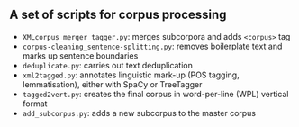 ## A set of scripts for corpus processing

- `XMLcorpus_merger_tagger.py`: merges subcorpora and adds `<corpus>` tag
- `corpus-cleaning_sentence-splitting.py`: removes boilerplate text and marks up sentence boundaries
- `deduplicate.py`: carries out text deduplication
- `xml2tagged.py`: annotates linguistic mark-up (POS tagging, lemmatisation), either with SpaCy or TreeTagger
- `tagged2vert.py`: creates the final corpus in word-per-line (WPL) vertical format
- `add_subcorpus.py`: adds a new subcorpus to the master corpus
